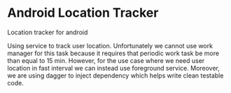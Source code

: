 # Android Location Tracker
Location tracker for android

Using service to track user location. Unfortunately we cannot use work manager for this task because it requires that periodic work
task be more than equal to 15 min. However, for the use case where we need user location in fast interval we can instead use 
foreground service. Moreover, we are using dagger to inject dependency which helps write clean testable code.
